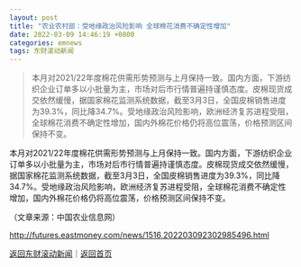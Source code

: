 ```yaml
---
layout: post
title: "农业农村部：受地缘政治风险影响 全球棉花消费不确定性增加"
date: 2022-03-09 14:46:19 +0800
categories: emnews
tags: 东财滚动新闻
---
```

> 本月对2021/22年度棉花供需形势预测与上月保持一致。国内方面，下游纺织企业订单多以小批量为主，市场对后市行情普遍持谨慎态度。皮棉现货成交依然缓慢，据国家棉花监测系统数据，截至3月3日，全国皮棉销售进度为39.3%，同比降34.7%。受地缘政治风险影响，欧洲经济复苏进程受阻，全球棉花消费不确定性增加，国内外棉花价格仍将高位震荡，价格预测区间保持不变。

<p>本月对2021/22年度棉花供需形势预测与上月保持一致。国内方面，下游纺织企业订单多以小批量为主，市场对后市行情普遍持谨慎态度。皮棉现货成交依然缓慢，据国家棉花监测系统数据，截至3月3日，全国皮棉销售进度为39.3%，同比降34.7%。受地缘政治风险影响，欧洲经济复苏进程受阻，全球棉花消费不确定性增加，国内外棉花价格仍将高位震荡，价格预测区间保持不变。</p><p class="em_media">（文章来源：中国农业信息网）</p>

<http://futures.eastmoney.com/news/1516,202203092302985496.html>

[返回东财滚动新闻](//finews.withounder.com/emnews/)｜[返回首页](//finews.withounder.com/)